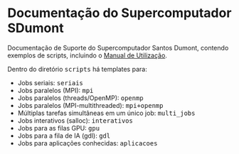 # Documentação do Supercomputador SDumont

Documentação de Suporte do Supercomputador Santos Dumont, contendo exemplos de scripts, incluindo o [Manual de Utilização](https://github.com/arcarneiro/teste-doc-sdumont/wiki). 

Dentro do diretório <tt>scripts</tt> há templates para:

* Jobs seriais: <tt>seriais</tt>
* Jobs paralelos (MPI): <tt>mpi</tt>
* Jobs paralelos (threads/OpenMP): <tt>openmp</tt>
* Jobs paralelos (MPI-multithreaded): <tt>mpi+openmp</tt>
* Múltiplas tarefas simultâneas em um único job: <tt>multi_jobs</tt>
* Jobs interativos (salloc): <tt>interativos</tt>
* Jobs para as filas GPU: <tt>gpu</tt>
* Jobs para a fila de IA (gdl): <tt>gdl</tt>
* Jobs para aplicações conhecidas: <tt>aplicacoes</tt>
